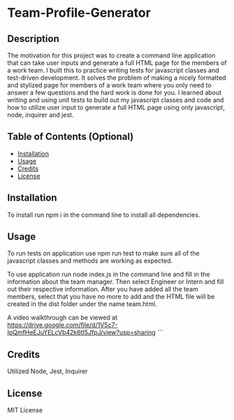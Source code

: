 # Team-Profile-Generator

## Description

The motivation for this project was to create a command line application that can take user inputs and generate a full HTML page for the members of a work team. I built this to practice writing tests for javascript classes and test-driven development. It solves the problem of making a nicely formatted and stylized page for members of a work team where you only need to answer a few questions and the hard work is done for you. I learned about writing and using unit tests to build out my javascript classes and code and how to utilize user input to generate a full HTML page using only javascript, node, inquirer and jest.

## Table of Contents (Optional)

- [Installation](#installation)
- [Usage](#usage)
- [Credits](#credits)
- [License](#license)

## Installation

To install run npm i in the command line to install all dependencies.

## Usage

To run tests on application use npm run test to make sure all of the javascript classes and methods are working as expected.

To use application run node index.js in the command line and fill in the information about the team manager. Then select Engineer or Intern and fill out their respective information. After you have added all the team members, select that you have no more to add and the HTML file will be created in the dist folder under the name team.html.

A video walkthrough can be viewed at https://drive.google.com/file/d/1V5c7-IpQmfHeEJuYELcVb42k6tI5JfpJ/view?usp=sharing
    ```

## Credits

Utilized Node, Jest, Inquirer

## License

MIT License